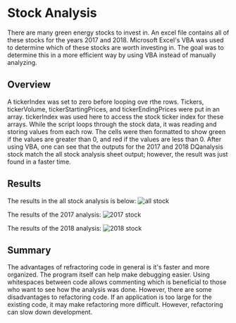 # Stock Analysis
There are many green energy stocks to invest in. An excel file contains all of these stocks for the years 2017 and 2018. Microsoft Excel's VBA was used to determine which of these stocks are worth investing in. The goal was to determine this in a more efficient way by using VBA instead of manually analyzing. 

## Overview
A tickerIndex was set to zero before looping ove rthe rows. Tickers, tickerVolume, tickerStartingPrices, and tickerEndingPrices were put in an array. tickerIndex was used here to access the stock ticker index for these arrays. 
While the script loops through the stock data, it was reading and storing values from each row. The cells were then formatted to show green if the values are greater than 0, and red if the values are less than 0. After using VBA, one can see that the outputs for the 2017 and 2018 DQanalysis stock match the all stock analysis sheet output; however, the result was just found in a faster time.

## Results
The results in the all stock analysis is below: 
![all stock]()

The results of the 2017 analysis:
![2017 stock]()

The results of the 2018 analysis:
![2018 stock]()

## Summary
The advantages of refractoring code in general is it's faster and more organized. The program itself can help make debugging easier. Using whitespaces between code allows commenting which is beneficial to those who want to see how the analysis was done. 
However, there are some disadvantages to refactoring code. If an application is too large for the existing code, it may make refactoring more difficult. However, refactoring can slow down development.